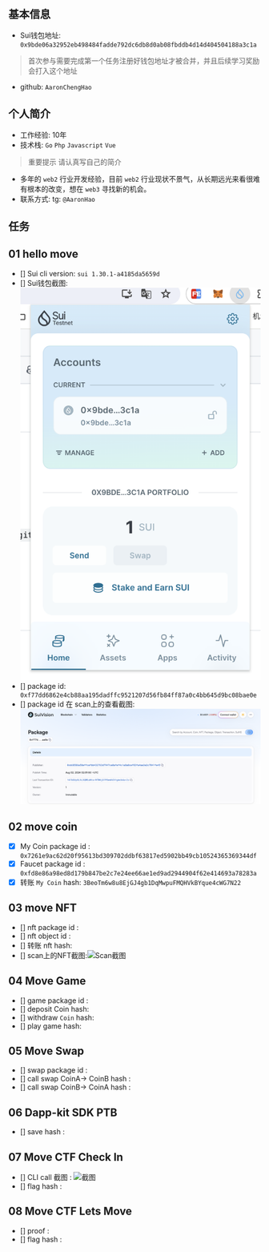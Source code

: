 ## 基本信息
- Sui钱包地址: `0x9bde06a32952eb498484fadde792dc6db8d0ab08fbddb4d14d404504188a3c1a`
> 首次参与需要完成第一个任务注册好钱包地址才被合并，并且后续学习奖励会打入这个地址
- github: `AaronChengHao`

## 个人简介
- 工作经验: 10年
- 技术栈: `Go` `Php` `Javascript` `Vue`
> 重要提示 请认真写自己的简介
- 多年的 `web2` 行业开发经验，目前 `web2` 行业现状不景气，从长期远光来看很难有根本的改变，想在 `web3` 寻找新的机会。
- 联系方式: tg: `@AaronHao`

## 任务

##   01 hello move
- [] Sui cli version: `sui 1.30.1-a4185da5659d`
- [] Sui钱包截图: ![Sui钱包截图](./images/sui-wallet.png)
- [] package id: `0xf77dd6862e4cb88aa195dadffc9521207d56fb84ff87a0c4bb645d9bc08bae0e`
- [] package id 在 scan上的查看截图:![Scan截图](./images/sui-transaction.png)

##   02 move coin
- [x] My Coin package id :` 0x7261e9ac62d20f95613bd309702ddbf63817ed5902bb49cb10524365369344df`
- [x] Faucet package id : `0xfd8e86a98ed8d179b847be2c7e24ee66ae1ed9ad2944904f62e414693a78283a`
- [x] 转账 `My Coin` hash: `3BeoTm6w8u8EjGJ4gb1DqMwpuFMQHVkBYque4cWG7N22`

##   03 move NFT
- [] nft package id :
- [] nft object id :
- [] 转账 nft  hash:
- [] scan上的NFT截图:![Scan截图](./images/你的图片地址)

##   04 Move Game
- [] game package id :
- [] deposit Coin hash:
- [] withdraw `Coin` hash:
- [] play game hash:

##   05 Move Swap
- [] swap package id :
- [] call swap CoinA-> CoinB  hash :
- [] call swap CoinB-> CoinA  hash :

##   06 Dapp-kit SDK PTB
- [] save hash :

##   07 Move CTF Check In
- [] CLI call 截图 : ![截图](./images/你的图片地址)
- [] flag hash :

##   08 Move CTF Lets Move
- [] proof :
- [] flag hash :
